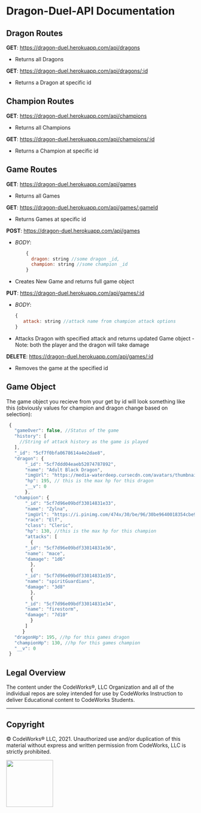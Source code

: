 #  Dragon-Duel-API Documentation

  

##  Dragon Routes

**GET**: https://dragon-duel.herokuapp.com/api/dragons 

 - Returns all Dragons

**GET**: https://dragon-duel.herokuapp.com/api/dragons/:id

 - Returns a Dragon at specific id

##  Champion Routes

**GET**: https://dragon-duel.herokuapp.com/api/champions

 - Returns all Champions

**GET**: https://dragon-duel.herokuapp.com/api/champions/:id

 - Returns a Champion at specific id

##  Game Routes

**GET**:  https://dragon-duel.herokuapp.com/api/games

 - Returns all Games

**GET**: https://dragon-duel.herokuapp.com/api/games/:gameId

 - Returns Games at specific id
 
**POST**:  https://dragon-duel.herokuapp.com/api/games

 - *BODY*: 
 	```javascript
 		{ 
		  dragon: string //some dragon _id, 
		  champion: string //some champion _id
		}
 - Creates New Game and returns full game object
 
 **PUT**:  https://dragon-duel.herokuapp.com/api/games/:id

 - *BODY*: 
	 ```javascript
	 { 
	 	attack: string //attack name from champion attack options 
	 }
	 ```
 - Attacks Dragon with specified attack and returns updated Game object
		 - Note: both the player and the dragon will take damage
	
**DELETE**:  https://dragon-duel.herokuapp.com/api/games/:id

 - Removes the game at the specified id

## Game Object

 The game object you recieve from your get by id will look something like this (obviously values for champion and dragon change based on selection):
 ```javascript
  {
    "gameOver": false, //Status of the game
    "history": [
      //String of attack history as the game is played
    ],
    "_id": "5cf7f0bfa0678614a4e2dae8",
    "dragon": {
	    "_id": "5cf7ddd04eaeb52074787892",
	    "name": "Adult Black Dragon",
	    "imgUrl": "https://media-waterdeep.cursecdn.com/avatars/thumbnails/0/13/1000/1000/636238871029832086.jpeg",
	    "hp": 195, // this is the max hp for this dragon
	    "__v": 0
	    },
    "champion": {
	    "_id": "5cf7d96e09bdf33014831e33",
	    "name": "Zylna",
	    "imgUrl": "https://i.pinimg.com/474x/30/be/96/30be9640018354cbe9c90794ef280ea3--warcraft-art-world-of-warcraft.jpg",
	    "race": "Elf",
	    "class": "Cleric",
	    "hp": 130, //this is the max hp for this champion
	    "attacks": [
	      {
		"_id": "5cf7d96e09bdf33014831e36",
		"name": "mace",
		"damage": "1d6"
	      },
	      {
		"_id": "5cf7d96e09bdf33014831e35",
		"name": "spiritGuardians",
		"damage": "3d8"
	      },
	      {
		"_id": "5cf7d96e09bdf33014831e34",
		"name": "firestorm",
		"damage": "7d10"
	      }
	    ]
	   }
    "dragonHp": 195, //hp for this games dragon
    "championHp": 130, //hp for this games champion
    "__v": 0
  }
 ```


## Legal Overview

The content under the CodeWorks®, LLC Organization and all of the individual repos are soley intended for use by CodeWorks Instruction to deliver Educational content to CodeWorks Students.

---

## Copyright

© CodeWorks® LLC, 2021. Unauthorized use and/or duplication of this material without express and written permission from CodeWorks, LLC is strictly prohibited.


<img src="https://bcw.blob.core.windows.net/public/img/7815839041305055" width="125">
